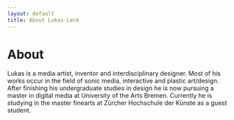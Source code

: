 ```yaml
---
layout: default
title: About Lukas Leck
---
```





# About
Lukas is a media artist, inventor and interdisciplinary designer. Most of his works occur in the field of sonic media, interactive and plastic art/design. After finishing his undergraduate studies in design he is now pursuing a master in digital media at University of the Arts Bremen.
Currently he is studying in the master finearts at Zürcher Hochschule der Künste as a guest student.
